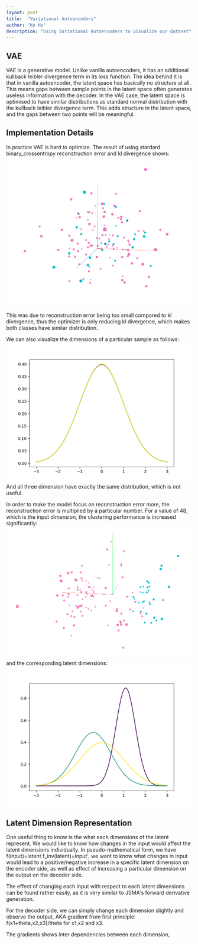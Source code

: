 ```yaml
---
layout: post
title:  "Variational Autoencoders"
author: "Ke He"
description: "Using Variational Autoencoders to visualize our dataset"
---
```


## VAE

VAE is a generative model. Unlike vanilla autoencoders, it has an additional kullback leibler divergence term in its loss function. The idea behind it is that in vanilla autoencoder, the latent space has basically no structure at all. This means gaps between sample points in the latent space often generates useless information with the decoder. In the VAE case, the latent space is optimised to have similar distributions as standard normal distribution with the kullback leibler divergence term. This adds structure in the latent space, and the gaps between two points will be meaningful.

## Implementation Details
In practice VAE is hard to optimize. The result of using stardard binary_crossentropy reconstruction error and kl divergence shows:

![Standard reconstruction error](../assets/images/charts/standard_recon.png)

This was due to reconstruction error being too small compared to kl divergence, thus the optimizer is only reducing kl divergence, which makes both classes have similar distribution.

We can also visualize the dimensions of a particular sample as follows:
![Latent dimension of Standard reconstruction error](../assets/images/charts/latent_dim1.png)
And all three dimension have exactly the same distribution, which is not useful.

In order to make the model focus on reconstruction error more, the reconstruction error is multiplied by a particular number. For a value of 48, which is the input dimension, the clustering performance is increased significantly:
![weighted reconstruction error](../assets/images/charts/weighted_recon.png)

and the corresponding latent dimensions:
![Latent dimension of weighted reconstruction error](../assets/images/charts/latent_dim48.png)


## Latent Dimension Representation
One useful thing to know is the what each dimensions of the latent represent. We would like to know how changes in the input would affect the latent dimensions individually. In pseudo-mathematical form, we have f(input)=latent f_inv(latent)=input\', we want to know what changes in input would lead to a positive/negative increase in a specific latent dimension on the encoder side, as well as effect of increasing a particular dimension on the output on the decoder side.

The effect of changing each input with respect to each latent dimensions can be found rather easily, as it is very similar to JSMA's forward derivative generation.

For the decoder side, we can simply change each dimension slightly and observe the output, AKA gradient from first principle: f(x1+theta,x2,x3)/theta for x1,x2 and x3.

The gradients shows inter dependencies between each dimension, 
